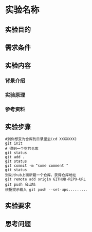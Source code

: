 # 实验名称

## 实验目的

## 需求条件

## 实验内容

### 背景介绍
### 实验原理
### 参考资料
## 实验步骤

```
#到你想变为仓库到目录里去(cd XXXXXXX)
git init
# 得到一个空的仓库
git status
git add .
git status
git commit -m "some comment "
git status
到Github上面新建一个仓库，获得仓库地址
git remote add origin GITHUB-REPO-URL
git push 会出错
根据提示输入 git push --set-ups.........
```

## 实验要求

## 思考问题


